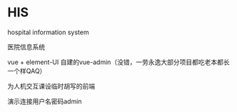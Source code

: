 # HIS

hospital information system

医院信息系统

vue + element-UI 自建的vue-admin（没错，一劳永逸大部分项目都吃老本都长一个样QAQ）

为人机交互课设临时胡写的前端

演示连接用户名密码admin

